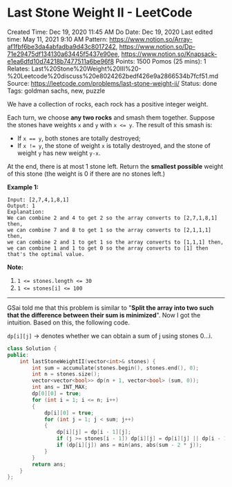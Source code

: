 # Last Stone Weight II - LeetCode

Created Time: Dec 19, 2020 11:45 AM
Do Date: Dec 19, 2020
Last edited time: May 11, 2021 9:10 AM
Pattern: https://www.notion.so/Array-af1fbf6be3da4abfadba9d43c8017242, https://www.notion.so/Dp-71e29475df134130a63445f5437e90ee, https://www.notion.so/Knapsack-e1ea6dfd10d74218b7477511a6be96f8
Points: 1500
Pomos (25 mins): 1
Relates: Last%20Stone%20Weight%20III%20-%20Leetcode%20discuss%20e8024262bedf426e9a2866534b7fcf51.md
Source: https://leetcode.com/problems/last-stone-weight-ii/
Status: done
Tags: goldman sachs, new, puzzle

We have a collection of rocks, each rock has a positive integer weight.

Each turn, we choose **any two rocks** and smash them together. Suppose the stones have weights `x` and `y` with `x <= y`. The result of this smash is:

- If `x == y`, both stones are totally destroyed;
- If `x != y`, the stone of weight `x` is totally destroyed, and the stone of weight `y` has new weight `y-x`.

At the end, there is at most 1 stone left. Return the **smallest possible** weight of this stone (the weight is 0 if there are no stones left.)

**Example 1:**

```
Input: [2,7,4,1,8,1]
Output: 1
Explanation: 
We can combine 2 and 4 to get 2 so the array converts to [2,7,1,8,1] then,
we can combine 7 and 8 to get 1 so the array converts to [2,1,1,1] then,
we can combine 2 and 1 to get 1 so the array converts to [1,1,1] then,
we can combine 1 and 1 to get 0 so the array converts to [1] then that's the optimal value.
```

**Note:**

1. `1 <= stones.length <= 30`
2. `1 <= stones[i] <= 100`

---

GSai told me that this problem is similar to "**Split the array into two such that the difference between their sum is minimized**". Now I got the intuition.  Based on this, the following code.

`dp[i][j]` → denotes whether we can obtain a sum of j using stones 0...i. 

```cpp
class Solution {
public:
    int lastStoneWeightII(vector<int>& stones) {
        int sum = accumulate(stones.begin(), stones.end(), 0); 
        int n = stones.size(); 
        vector<vector<bool>> dp(n + 1, vector<bool> (sum, 0)); 
        int ans = INT_MAX; 
        dp[0][0] = true; 
        for (int i = 1; i <= n; i++)
        {
            dp[i][0] = true; 
            for (int j = 1; j < sum; j++)
            {
                dp[i][j] = dp[i - 1][j]; 
                if (j >= stones[i - 1]) dp[i][j] = dp[i][j] || dp[i - 1][j - stones[i - 1]];
                if (dp[i][j]) ans = min(ans, abs(sum - 2 * j)); 
            }
        }
        return ans; 
    }
};
```